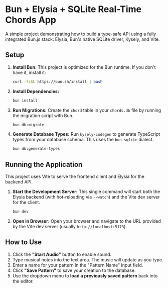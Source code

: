 # Bun + Elysia + SQLite Real-Time Chords App

A simple project demonstrating how to build a type-safe API using a fully integrated Bun.js stack: Elysia, Bun's native SQLite driver, Kysely, and Vite.

## Setup

1.  **Install Bun:**
    This project is optimized for the Bun runtime. If you don't have it, install it:
    ```bash
    curl -fsSL https://bun.sh/install | bash
    ```

2.  **Install Dependencies:**
    ```bash
    bun install
    ```

3.  **Run Migrations:**
    Create the `chord` table in your `chords.db` file by running the migration script with Bun.
    ```bash
    bun db:migrate
    ```

4.  **Generate Database Types:**
    Run `kysely-codegen` to generate TypeScript types from your database schema. This uses the `bun-sqlite` dialect.
    ```bash
    bun db:generate-types
    ```

## Running the Application

This project uses Vite to serve the frontend client and Elysia for the backend API.

1.  **Start the Development Server:**
    This single command will start both the Elysia backend (with hot-reloading via `--watch`) and the Vite dev server for the client.
    ```bash
    bun dev
    ```

2.  **Open in Browser:**
    Open your browser and navigate to the URL provided by the Vite dev server (usually `http://localhost:5173`).

## How to Use

1.  Click the **"Start Audio"** button to enable sound.
2.  Type musical notes into the text area. The music will update as you type.
3.  Enter a name for your pattern in the "Pattern Name" input field.
4.  Click **"Save Pattern"** to save your creation to the database.
5.  Use the dropdown menu to **load a previously saved pattern** back into the editor.
